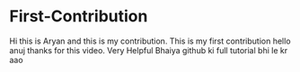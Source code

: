 # First-Contribution
Hi this is Aryan and this is my contribution.
This is my first contribution
hello anuj thanks for this video. Very Helpful
Bhaiya github ki full tutorial bhi le kr aao 
